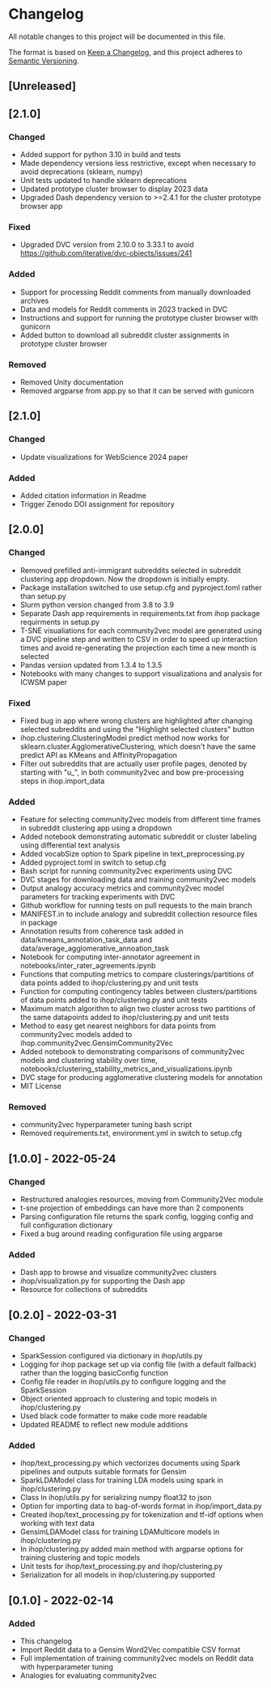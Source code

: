 # Changelog
All notable changes to this project will be documented in this file.

The format is based on [Keep a Changelog](https://keepachangelog.com/en/1.0.0/),
and this project adheres to [Semantic Versioning](https://semver.org/spec/v2.0.0.html).

## [Unreleased]

## [2.1.0]
### Changed
- Added support for python 3.10 in build and tests
- Made dependency versions less restrictive, except when necessary to avoid deprecations (sklearn, numpy)
- Unit tests updated to handle sklearn deprecations
- Updated prototype cluster browser to display 2023 data
- Upgraded Dash dependency version to >=2.4.1 for the cluster prototype browser app

### Fixed
- Upgraded DVC version from 2.10.0 to 3.33.1 to avoid https://github.com/iterative/dvc-objects/issues/241

### Added
- Support for processing Reddit comments from manually downloaded archives
- Data and models for Reddit comments in 2023 tracked in DVC
- Instructions and support for running the prototype cluster browser with gunicorn
- Added button to download all subreddit cluster assignments in prototype cluster browser

### Removed
- Removed Unity documentation
- Removed argparse from app.py so that it can be served with gunicorn

## [2.1.0]
### Changed
- Update visualizations for WebScience 2024 paper

### Added 
- Added citation information in Readme
- Trigger Zenodo DOI assignment for repository


## [2.0.0]
### Changed
- Removed prefilled anti-immigrant subreddits selected in subreddit clustering app dropdown. Now the dropdown is initially empty.
- Package installation switched to use setup.cfg and pyproject.toml rather than setup.py
- Slurm python version changed from 3.8 to 3.9
- Separate Dash app requirements in requirements.txt from ihop package requirments in setup.py
- T-SNE visualiations for each community2vec model are generated using a DVC pipeline step and written to CSV in order to speed up interaction times and avoid re-generating the projection each time a new month is selected
- Pandas version updated from 1.3.4 to 1.3.5
- Notebooks with many changes to support visualizations and analysis for ICWSM paper

### Fixed
- Fixed bug in app where wrong clusters are highlighted after changing selected subreddits and using the "Highlight selected clusters" button
- ihop.clustering.ClusteringModel predict method now works for sklearn.cluster.AgglomerativeClustering, which doesn't have the same predict API as KMeans and AffinityPropagation
- Filter out subreddits that are actually user profile pages, denoted by starting with "u_", in both community2vec and bow pre-processing steps in ihop.import_data

### Added
- Feature for selecting community2vec models from different time frames in subreddit clustering app using a dropdown
- Added notebook demonstrating automatic subreddit or cluster labeling using differential text analysis
- Added vocabSize option to Spark pipeline in text_preprocessing.py
- Added pyproject.toml in switch to setup.cfg
- Bash script for running community2vec experiments using DVC
- DVC stages for downloading data and training community2vec models
- Output analogy accuracy metrics and community2vec model parameters for tracking experiments with DVC
- Github workflow for running tests on pull requests to the main branch
- MANIFEST.in to include analogy and subreddit collection resource files in package
- Annotation results from coherence task added in data/kmeans_annotation_task_data and data/average_agglomerative_annoation_task
- Notebook for computing inter-annotator agreement in notebooks/inter_rater_agreements.ipynb
- Functions that computing metrics to compare clusterings/partitions of data points added to ihop/clustering.py and unit tests
- Function for computing contingency tables between clusters/partitions of data points added to ihop/clustering.py and unit tests
- Maximum match algorithm to align two cluster across two partitions of the same datapoints added to ihop/clustering.py and unit tests
- Method to easy get nearest neighbors for data points from community2vec models added to ihop.community2vec.GensimCommunity2Vec
- Added notebook to demonstrating comparisons of community2vec models and clustering stability over time, notebooks/clustering_stability_metrics_and_visualizations.ipynb
- DVC stage for producing agglomerative clustering models for annotation
- MIT License

### Removed
- community2vec hyperparameter tuning bash script
- Removed requirements.txt, environment.yml in switch to setup.cfg

## [1.0.0] - 2022-05-24
### Changed
- Restructured analogies resources, moving from Community2Vec module
- t-sne projection of embeddings can have more than 2 components
- Parsing configuration file returns the spark config, logging config and full configuration dictionary
- Fixed a bug around reading configuration file using argparse

### Added
- Dash app to browse and visualize community2vec clusters
- ihop/visualization.py for supporting the Dash app
- Resource for collections of subreddits

## [0.2.0] - 2022-03-31
### Changed
- SparkSession configured via dictionary in ihop/utils.py
- Logging for ihop package set up via config file (with a default fallback) rather than the logging basicConfig function
- Config file reader in ihop/utils.py to configure logging and the SparkSession
- Object oriented approach to clustering and topic models in ihop/clustering.py
- Used black code formatter to make code more readable
- Updated README to reflect new module additions

### Added
- ihop/text_processing.py which vectorizes documents using Spark pipelines and outputs suitable formats for Gensim
- SparkLDAModel class for training LDA models using spark in ihop/clustering.py
- Class in ihop/utils.py for serializing numpy float32 to json
- Option for importing data to bag-of-words format in ihop/import_data.py
- Created ihop/text_processing.py for tokenization and tf-idf options when working with text data
- GensimLDAModel class for training LDAMulticore models in ihop/clustering.py
- In ihop/clustering.py added main method with argparse options for training clustering and topic models
- Unit tests for ihop/text_processing.py and ihop/clustering.py
- Serialization for all models in ihop/clustering.py supported

## [0.1.0] - 2022-02-14
### Added
- This changelog
- Import Reddit data to a Gensim Word2Vec compatible CSV format
- Full implementation of training community2vec models on Reddit data with hyperparameter tuning
- Analogies for evaluating community2vec
